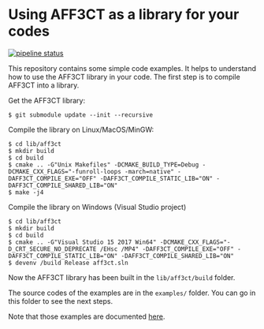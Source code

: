 # Using AFF3CT as a library for your codes

[![pipeline status](https://gitlab.com/aff3ct/my_project_with_aff3ct/badges/master/pipeline.svg)](https://gitlab.com/aff3ct/my_project_with_aff3ct/pipelines)

This repository contains some simple code examples. It helps to understand how to use the AFF3CT library in your code.
The first step is to compile AFF3CT into a library.

Get the AFF3CT library:

	$ git submodule update --init --recursive

Compile the library on Linux/MacOS/MinGW:

	$ cd lib/aff3ct
	$ mkdir build
	$ cd build
	$ cmake .. -G"Unix Makefiles" -DCMAKE_BUILD_TYPE=Debug -DCMAKE_CXX_FLAGS="-funroll-loops -march=native" -DAFF3CT_COMPILE_EXE="OFF" -DAFF3CT_COMPILE_STATIC_LIB="ON" -DAFF3CT_COMPILE_SHARED_LIB="ON"
	$ make -j4

Compile the library on Windows (Visual Studio project)

	$ cd lib/aff3ct
	$ mkdir build
	$ cd build
	$ cmake .. -G"Visual Studio 15 2017 Win64" -DCMAKE_CXX_FLAGS="-D_CRT_SECURE_NO_DEPRECATE /EHsc /MP4" -DAFF3CT_COMPILE_EXE="OFF" -DAFF3CT_COMPILE_STATIC_LIB="ON" -DAFF3CT_COMPILE_SHARED_LIB="ON"
	$ devenv /build Release aff3ct.sln

Now the AFF3CT library has been built in the `lib/aff3ct/build` folder.

The source codes of the examples are in the `examples/` folder.
You can go in this folder to see the next steps.

Note that those examples are documented [here](https://aff3ct.readthedocs.io/en/latest/user/library/examples.html).
